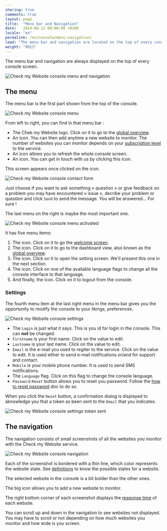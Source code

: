 ```yaml
---
sharing: true
comments: true
layout: page
title:  "Menu bar and Navigation"
date:   2014-06-12 08:00:00 +0100
locale: "en"
permalink: /en/console/menu-navigation/
lead: "The menu bar and navigation are located on the top of every console screen."
weight: "0013"
---
```


The menu bar and navigation are always displayed on the top of every console screen.

![Check my Website console menu and navigation](/assets/img/fullsize/en/console/menu/menu-navigation.png)

## The menu

The menu bar is the first part shown from the top of the console.

![Check my Website console menu](/assets/img/fullsize/en/console/menu/menu.png)

From left to right, you can find in that menu bar :

- The Chek my Website logo. Click on it to go to the [global overview](/en/console/golbal-overview/).
- An <i class="fa fa-plus-square pointer"></i> icon. You can then add anytime a new website to monitor. The number of websites you can monitor depends on your [subscription level](http://www.checkmy.ws/en/pricing/) to the service.
- An <i class="fa fa-refresh"></i> icon allows you to refresh the whole console screen.
- An <i class="fa fa-comments"></i> icon. You can get in touch with us by clicking this icon.

This screen appears once clicked on the <i class="fa fa-comments"></i> icon.

![Check my Website console contact form](/assets/img/fullsize/en/console/menu/contact-form.png)

Just choose if you want to ask something « question » or give feedback on a problem you may have encountered « issue », decribe your problem or question and click `Send` to send the message. You will be answered… For sure !

The last menu on the right is maybe the most important one.

![Check my Website console menu activated](/assets/img/fullsize/en/console/menu/menu-activated.png)

It has five menu items:

1. The <i class="fa fa-fw fa-home"></i> icon. Click on it to go the [welcome screen](/en/console/welcome/).
2. The <i class="fa fa-fw fa-tachometer"></i> icon. Click on it to go to the dashboard view, also known as the [global overview](/en/console/overview/).
3. The <i class="fa fa-fw fa-cog"></i> icon. Click on it to open the setting screen. We'll present this one in the next section.
4. The <i class="fa fa-fw fa-globe"></i> icon. Click on one of the available language flags to change all the console interface to that language.
5. And finally, the <i class="fa fa-fw fa-power-off"></i> icon. Click on it to logout from the console.

### Settings

The fourth menu item at the last right menu in the menu bar gives you the opportunity to modify the console to your likings, preferences.

![Check my Website console settings](/assets/img/fullsize/en/console/menu/settings.png)

- The `Login` is just what it says. This is you id for login in the console. This can **not** be changed.
- `Firstname` is your first name. Click on the value to edit.
- `Lastname` is your last name. Click on the value to edit.
- `Email` is the e-mail you used to regiter to the service. Click on the value to edit. It is used either to send e-mail notifications or/and for support and contact.
- `Mobile` is your mobile phone number. It is used to send SMS notifications.
- The `Language` flag. Click on this flag to change the console language.
- `Password` `Reset` button allows you to reset you password. Follow the [how to reset password](/en/howtos/reset-password) doc to do so.

When you click the `Reset` button, a confirmation dialog is displayed to aknowledge you that a token as been sent to the `Email` that you indicates.

![Check my Website console settings token sent](/assets/img/fullsize/en/console/menu/token-sent-dialog.png)


## The navigation

The navigation consists of small screenshots of all the websites you monitor with the Check my Website service.

![Check my Website console navigation](/assets/img/fullsize/en/console/menu/navigation.png)

Each of the screenshot is bordered with a thin line, which color represents the website state. See [definitions](/en/terms-definitions/) to know the possible states for a website.

The selected website in the console is a bit bolder than the other ones.

The big <i class="fa fa-plus"></i> icon allows you to add a new website to monitor.

The right bottom corner of each screenshot displays the [response time](/en/terms-definitions/#response-time) of each website.

You can scroll up and down in the navigation to see websites not displayed. You may have to scroll or not depending on how much websites you monitor and how wide is you screen.